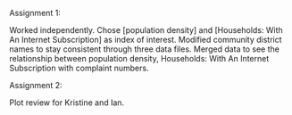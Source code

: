 Assignment 1:

Worked independently. Chose [population density] and [Households: With An Internet Subscription] as index of interest. Modified community district names to stay consistent through three data files. 
Merged data to see the relationship between population density, Households: With An Internet Subscription with complaint numbers.

Assignment 2:

Plot review for Kristine and Ian.

